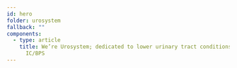```yaml
---
id: hero
folder: urosystem
fallback: ""
components:
  - type: article
    title: We’re Urosystem; dedicated to lower urinary tract conditions, especially
      IC/BPS
---
```

